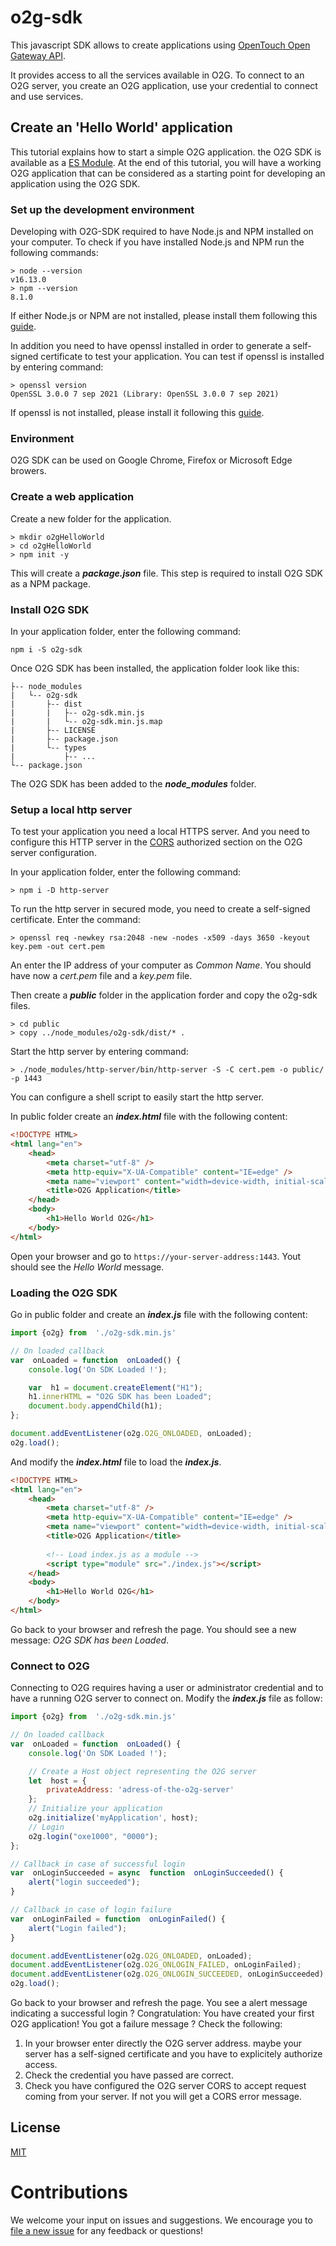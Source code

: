 # o2g-sdk

  

This javascript SDK allows to create applications using [OpenTouch Open Gateway API](https://api.dspp.al-enterprise.com/omnipcx-open-gateway-02g/).

It provides access to all the services available in O2G. To connect to an O2G server, you create an O2G application, use your credential to connect and use services.

## Create an 'Hello World' application
This tutorial explains how to start a simple O2G application. the O2G SDK is available as a [ES Module](https://hacks.mozilla.org/2015/08/es6-in-depth-modules/). 
At the end of this tutorial, you will have a working O2G application that can be considered as a starting point for developing an application using the O2G SDK.
### Set up the development environment
Developing with O2G-SDK required to have Node.js and NPM installed on your computer. To check if you have installed Node.js and NPM run the following commands:
```
> node --version
v16.13.0
> npm --version
8.1.0
```
If either Node.js or NPM are not installed, please install them following this [guide](https://docs.npmjs.com/downloading-and-installing-node-js-and-npm).
<p>
In addition you need to have openssl installed in order to generate a self-signed certificate to test your application. You can test if openssl is installed by entering command:</p>

```
> openssl version
OpenSSL 3.0.0 7 sep 2021 (Library: OpenSSL 3.0.0 7 sep 2021)
```
If openssl is not installed, please install it following this [guide](https://wiki.openssl.org/index.php/Binaries).

### Environment
O2G SDK can be used on Google Chrome, Firefox or Microsoft Edge browers.

### Create a web application
Create a new folder for the application. 
```
> mkdir o2gHelloWorld
> cd o2gHelloWorld
> npm init -y
```
This will create a ***package.json*** file. This step is required to install O2G SDK as a NPM package.
### Install O2G SDK
In your application folder, enter the following command:
```
npm i -S o2g-sdk
```
Once O2G SDK has been installed, the application folder look like this:
```
├-- node_modules
|   └-- o2g-sdk
|       ├-- dist
|       |   ├-- o2g-sdk.min.js
|       |   └-- o2g-sdk.min.js.map
|       ├-- LICENSE
|       ├-- package.json
|       └-- types
|           ├-- ...
└-- package.json
```
The O2G SDK has been added to the ***node_modules*** folder.

### Setup a local http server
To test your application you need a local HTTPS server. And you need to configure this HTTP server in the [CORS](https://fetch.spec.whatwg.org/#http-cors-protocol) authorized section on the O2G server configuration. 

In your application folder, enter the following command:
```
> npm i -D http-server
```
To run the http server in secured mode, you need to create a self-signed certificate. Enter the command:
```
> openssl req -newkey rsa:2048 -new -nodes -x509 -days 3650 -keyout key.pem -out cert.pem
```
An enter the IP address of your computer as *Common Name*. You should have now a *cert.pem* file and a *key.pem* file.

Then create a ***public*** folder in the application forder and copy the o2g-sdk files.
```shell
> cd public
> copy ../node_modules/o2g-sdk/dist/* .
```
Start the http server by entering command:
```
> ./node_modules/http-server/bin/http-server -S -C cert.pem -o public/ -p 1443
```
You can configure a shell script to easily start the http server.

In public folder create an ***index.html*** file with the following content:
```html
<!DOCTYPE HTML>
<html lang="en">
	<head>
		<meta charset="utf-8" />
		<meta http-equiv="X-UA-Compatible" content="IE=edge" />
		<meta name="viewport" content="width=device-width, initial-scale=1" />
		<title>O2G Application</title>
	</head>
	<body>
		<h1>Hello World O2G</h1>
    </body>
</html>
```
Open your browser and go to `https://your-server-address:1443`.  Yout should see the *Hello World* message.

### Loading the O2G SDK
Go in public folder and create an ***index.js*** file with the following content:
```javascript
import {o2g} from  './o2g-sdk.min.js'

// On loaded callback
var  onLoaded = function  onLoaded() {
	console.log('On SDK Loaded !');

	var  h1 = document.createElement("H1");
	h1.innerHTML = "O2G SDK has been Loaded";
	document.body.appendChild(h1);
};

document.addEventListener(o2g.O2G_ONLOADED, onLoaded);
o2g.load();
```
And modify the ***index.html*** file to load the ***index.js***.
```html
<!DOCTYPE HTML>
<html lang="en">
	<head>
		<meta charset="utf-8" />
		<meta http-equiv="X-UA-Compatible" content="IE=edge" />
		<meta name="viewport" content="width=device-width, initial-scale=1" />
		<title>O2G Application</title>
		
		<!-- Load index.js as a module -->
		<script type="module" src="./index.js"></script>
	</head>
	<body>
		<h1>Hello World O2G</h1>
    </body>
</html>
```
Go back to your browser and refresh the page.
You should see a new message: *O2G SDK has been Loaded*.

### Connect to O2G
Connecting to O2G requires having a user or administrator credential and to have a running O2G server to connect on.
Modify the ***index.js*** file as follow:
```javascript
import {o2g} from  './o2g-sdk.min.js'

// On loaded callback
var  onLoaded = function  onLoaded() {
	console.log('On SDK Loaded !');

	// Create a Host object representing the O2G server
	let  host = {
		privateAddress: 'adress-of-the-o2g-server'
	};
	// Initialize your application
	o2g.initialize('myApplication', host);
	// Login 
	o2g.login("oxe1000", "0000");
};

// Callback in case of successful login
var  onLoginSucceeded = async  function  onLoginSucceeded() {
	alert("login succeeded");
}

// Callback in case of login failure
var  onLoginFailed = function  onLoginFailed() {
	alert("Login failed");
}

document.addEventListener(o2g.O2G_ONLOADED, onLoaded);
document.addEventListener(o2g.O2G_ONLOGIN_FAILED, onLoginFailed);
document.addEventListener(o2g.O2G_ONLOGIN_SUCCEEDED, onLoginSucceeded);
o2g.load();
```
Go back to your browser and refresh the page. 
You see a alert message indicating a successful login ? Congratulation: You have created your first O2G application!
You got a failure message ? Check the following:

 1. In your browser enter directly the O2G server address. maybe your server has a self-signed certificate and you have to explicitely authorize access.
 2. Check the credential you have passed are correct.
 3. Check you have configured the O2G server CORS to accept request coming from your server. If not you will get a CORS error message.

  

## License

[MIT](https://choosealicense.com/licenses/mit/)

  

# Contributions
We welcome your input on issues and suggestions. We encourage you to [file a new issue](https://github.com/ALE-OPENNESS/javascript-SDK/issues/new) for any feedback or questions!
